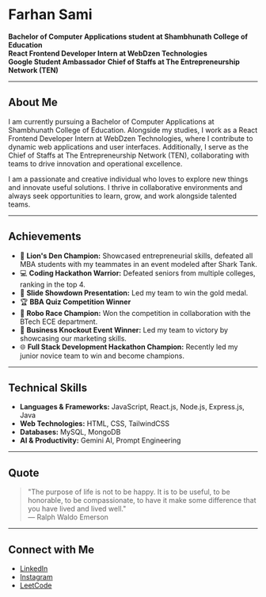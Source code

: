 # Farhan Sami

**Bachelor of Computer Applications student at Shambhunath College of Education**  
**React Frontend Developer Intern at WebDzen Technologies**  
**Google Student Ambassador**
**Chief of Staffs at The Entrepreneurship Network (TEN)**

---

## About Me

I am currently pursuing a Bachelor of Computer Applications at Shambhunath College of Education. Alongside my studies, I work as a React Frontend Developer Intern at WebDzen Technologies, where I contribute to dynamic web applications and user interfaces. Additionally, I serve as the Chief of Staffs at The Entrepreneurship Network (TEN), collaborating with teams to drive innovation and operational excellence.

I am a passionate and creative individual who loves to explore new things and innovate useful solutions. I thrive in collaborative environments and always seek opportunities to learn, grow, and work alongside talented teams.

---

## Achievements

- 🦁 **Lion's Den Champion:** Showcased entrepreneurial skills, defeated all MBA students with my teammates in an event modeled after Shark Tank.
- 💻 **Coding Hackathon Warrior:** Defeated seniors from multiple colleges, ranking in the top 4.
- 🥇 **Slide Showdown Presentation:** Led my team to win the gold medal.
- 🏆 **BBA Quiz Competition Winner**
- 🤖 **Robo Race Champion:** Won the competition in collaboration with the BTech ECE department.
- 🏅 **Business Knockout Event Winner:** Led my team to victory by showcasing our marketing skills.
- 🌐 **Full Stack Development Hackathon Champion:** Recently led my junior novice team to win and become champions.

---

## Technical Skills

- **Languages & Frameworks:** JavaScript, React.js, Node.js, Express.js, Java
- **Web Technologies:** HTML, CSS, TailwindCSS
- **Databases:** MySQL, MongoDB
- **AI & Productivity:** Gemini AI, Prompt Engineering

---

## Quote

> "The purpose of life is not to be happy. It is to be useful, to be honorable, to be compassionate, to have it make some difference that you have lived and lived well."  
> — Ralph Waldo Emerson

---

## Connect with Me

- [LinkedIn](https://www.linkedin.com/in/farhansami1/)
- [Instagram](https://instagram.com/atelisfarhan)
- [LeetCode](https://leetcode.com/farhansami01)
